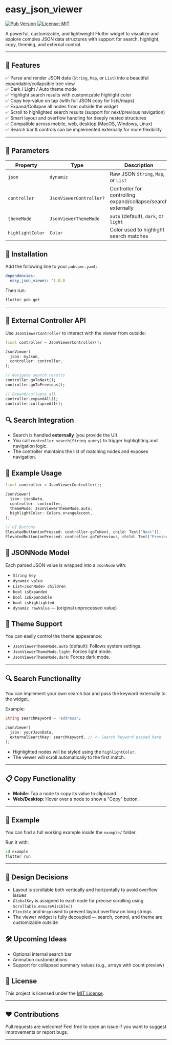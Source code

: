 # easy_json_viewer

[![Pub Version](https://img.shields.io/pub/v/easy_json_viewer.svg)](https://pub.dev/packages/easy_json_viewer)
[![License: MIT](https://img.shields.io/badge/License-MIT-yellow.svg)](LICENSE)

A powerful, customizable, and lightweight Flutter widget to visualize and explore complex JSON data structures with support for search, highlight, copy, theming, and external control.


---

## 🚀 Features

✅ Parse and render JSON data (`String`, `Map`, or `List`) into a beautiful expandable/collapsible tree view  
✅ Dark / Light / Auto theme mode  
✅ Highlight search results with customizable highlight color  
✅ Copy key-value on tap (with full JSON copy for lists/maps)  
✅ Expand/Collapse all nodes from outside the widget  
✅ Scroll to highlighted search results (support for next/previous navigation)  
✅ Smart layout and overflow handling for deeply nested structures  
✅ Compatible across mobile, web, desktop (MacOS, Windows, Linux)  
✅ Search bar & controls can be implemented externally for more flexibility  

---

## 📌 Parameters

| Property | Type | Description |
|---------|------|-------------|
| `json` | `dynamic` | Raw JSON `String`, `Map`, or `List` |
| `controller` | `JsonViewerController?` | Controller for controlling expand/collapse/search externally |
| `themeMode` | `JsonViewerThemeMode` | `auto` (default), `dark`, or `light` |
| `highlightColor` | `Color` | Color used to highlight search matches |

## 🚀 Installation

Add the following line to your `pubspec.yaml`:

```yaml
dependencies:
  easy_json_viewer: ^1.0.0
```

Then run:

```bash
flutter pub get
```

---

## 🧭 External Controller API

Use `JsonViewerController` to interact with the viewer from outside:

```dart
final controller = JsonViewerController();

JsonViewer(
  json: myJson,
  controller: controller,
);

// Navigate search results
controller.goToNext();
controller.goToPrevious();

// Expand/collapse all
controller.expandAll();
controller.collapseAll();
```

## 🔍 Search Integration

- Search is handled **externally** (you provide the UI).
- You call `controller.search(String query)` to trigger highlighting and navigation logic.
- The controller maintains the list of matching nodes and exposes navigation.

## 🧱 Example Usage

```dart
final controller = JsonViewerController();

JsonViewer(
  json: jsonData,
  controller: controller,
  themeMode: JsonViewerThemeMode.auto,
  highlightColor: Colors.orangeAccent,
);

// UI Buttons
ElevatedButton(onPressed: controller.goToNext, child: Text("Next"));
ElevatedButton(onPressed: controller.goToPrevious, child: Text("Previous"));
```

## 📁 JSONNode Model

Each parsed JSON value is wrapped into a `JsonNode` with:

- `String key`
- `dynamic value`
- `List<JsonNode> children`
- `bool isExpanded`
- `bool isExpandable`
- `bool isHighlighted`
- `dynamic rawValue` — (original unprocessed value)


## 🎨 Theme Support

You can easily control the theme appearance:

- `JsonViewerThemeMode.auto` (default): Follows system settings.
- `JsonViewerThemeMode.light`: Forces light mode.
- `JsonViewerThemeMode.dark`: Forces dark mode.

---

## 🔍 Search Functionality

You can implement your own search bar and pass the keyword externally to the widget.

Example:

```dart
String searchKeyword = 'address';

JsonViewer(
  json: yourJsonData,
  externalSearchKey: searchKeyword, // <- Search keyword passed here
);
```

- Highlighted nodes will be styled using the `highlightColor`.
- The viewer will scroll automatically to the first match.

---

## 📋 Copy Functionality

- **Mobile**: Tap a node to copy its value to clipboard.
- **Web/Desktop**: Hover over a node to show a "Copy" button.

---

## 📂 Example

You can find a full working example inside the `example/` folder.

Run it with:

```bash
cd example
flutter run
```

---

## 🧠 Design Decisions

- Layout is scrollable both vertically and horizontally to avoid overflow issues
- `GlobalKey` is assigned to each node for precise scrolling using `Scrollable.ensureVisible()`
- `Flexible` and `Wrap` used to prevent layout overflow on long strings
- The viewer widget is fully decoupled — search, control, and theme are customizable outside

## 🛠️ Upcoming Ideas

- Optional internal search bar
- Animation customizations
- Support for collapsed summary values (e.g., arrays with count preview)

## 📝 License

This project is licensed under the [MIT License](LICENSE).

---

## ❤️ Contributions

Pull requests are welcome! Feel free to open an issue if you want to suggest improvements or report bugs.

---